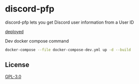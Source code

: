 # discord-pfp

discord-pfp lets you get Discord user information from a User ID

[deployed](https://id.c3dh.xyz)

Dev docker compose command

```sh
docker-compose --file docker-compose-dev.yml up -d --build
```

## License

[GPL-3.0](https://choosealicense.com/licenses/gpl-3.0/)
